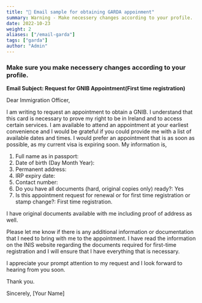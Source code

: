 ```yaml
---
title: "📄 Email sample for obtaining GARDA appoinment"
summary: Warning - Make necessery changes according to your profile.
date: 2022-10-23
weight: 2
aliases: ["/email-garda"]
tags: ["garda"]
author: "Admin"
---
```


### Make sure you make necessery changes according to your profile.

**Email Subject: Request for GNIB Appointment(First time registration)**

Dear Immigration Officer,

I am writing to request an appointment to obtain a GNIB. I understand that this card is necessary to prove my right to be in Ireland and to access certain services.
I am available to attend an appointment at your earliest convenience and I would be grateful if you could provide me with a list of available dates and times. I would prefer an appointment that is as soon as possible, as my current visa is expiring soon.
My information is,
1. Full name as in passport: 
2. Date of birth (Day Month Year): 
3. Permanent address:
4. IRP expiry date:
5. Contact number:
6. Do you have all documents (hard, original copies only) ready?: Yes
7. Is this appointment request for renewal or for first time registration or stamp change?: First time registration.

I have original documents available with me including proof of address as well.

Please let me know if there is any additional information or documentation that I need to bring with me to the appointment. I have read the information on the INIS website regarding the documents required for first-time registration and I will ensure that I have everything that is necessary.

I appreciate your prompt attention to my request and I look forward to hearing from you soon.

Thank you.

Sincerely,
[Your Name] 



